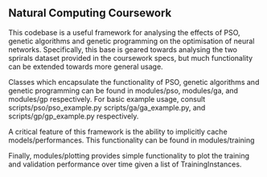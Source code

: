 ## Natural Computing Coursework

This codebase is a useful framework for analysing the effects of PSO, genetic algorithms and genetic programming on the optimisation of neural networks.
Specifically, this base is geared towards analysing the two sprirals dataset provided in the coursework specs, but much functionality can be extended towards more general usage.

Classes which encapsulate the functionality of PSO, genetic algorithms and genetic programming can be found in modules/pso, modules/ga, and modules/gp respectively.
For basic example usage, consult scripts/pso/pso_example.py scripts/ga/ga_example.py, and scripts/gp/gp_example.py respectively.

A critical feature of this framework is the ability to implicitly cache models/performances. This functionality can be found in modules/training

Finally, modules/plotting provides simple functionality to plot the training and validation performance over time given a list of TrainingInstances.
